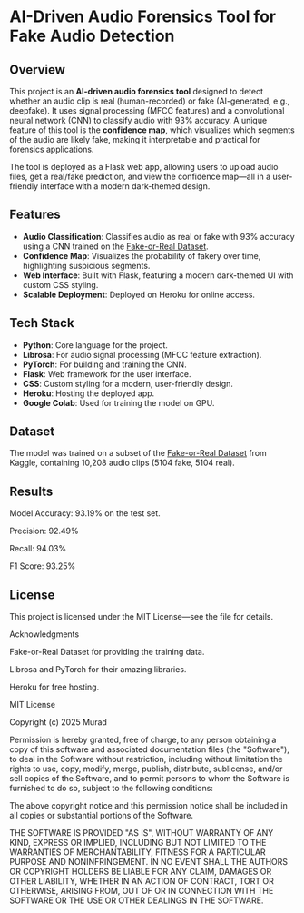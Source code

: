 # AI-Driven Audio Forensics Tool for Fake Audio Detection

## Overview
This project is an **AI-driven audio forensics tool** designed to detect whether an audio clip is real (human-recorded) or fake (AI-generated, e.g., deepfake). It uses signal processing (MFCC features) and a convolutional neural network (CNN) to classify audio with 93% accuracy. A unique feature of this tool is the **confidence map**, which visualizes which segments of the audio are likely fake, making it interpretable and practical for forensics applications.

The tool is deployed as a Flask web app, allowing users to upload audio files, get a real/fake prediction, and view the confidence map—all in a user-friendly interface with a modern dark-themed design.

## Features
- **Audio Classification**: Classifies audio as real or fake with 93% accuracy using a CNN trained on the [Fake-or-Real Dataset](https://www.kaggle.com/datasets/mohammedabdeldayem/the-fake-or-real-dataset).
- **Confidence Map**: Visualizes the probability of fakery over time, highlighting suspicious segments.
- **Web Interface**: Built with Flask, featuring a modern dark-themed UI with custom CSS styling.
- **Scalable Deployment**: Deployed on Heroku for online access.

## Tech Stack
- **Python**: Core language for the project.
- **Librosa**: For audio signal processing (MFCC feature extraction).
- **PyTorch**: For building and training the CNN.
- **Flask**: Web framework for the user interface.
- **CSS**: Custom styling for a modern, user-friendly design.
- **Heroku**: Hosting the deployed app.
- **Google Colab**: Used for training the model on GPU.

## Dataset
The model was trained on a subset of the [Fake-or-Real Dataset](https://www.kaggle.com/datasets/mohammedabdeldayem/the-fake-or-real-dataset) from Kaggle, containing 10,208 audio clips (5104 fake, 5104 real). 

## Results
Model Accuracy: 93.19% on the test set.

Precision: 92.49%

Recall: 94.03%

F1 Score: 93.25%

## License
This project is licensed under the MIT License—see the  file for details.

Acknowledgments

Fake-or-Real Dataset for providing the training data.

Librosa and PyTorch for their amazing libraries.

Heroku for free hosting.

MIT License

Copyright (c) 2025 Murad

Permission is hereby granted, free of charge, to any person obtaining a copy
of this software and associated documentation files (the "Software"), to deal
in the Software without restriction, including without limitation the rights
to use, copy, modify, merge, publish, distribute, sublicense, and/or sell
copies of the Software, and to permit persons to whom the Software is
furnished to do so, subject to the following conditions:

The above copyright notice and this permission notice shall be included in all
copies or substantial portions of the Software.

THE SOFTWARE IS PROVIDED "AS IS", WITHOUT WARRANTY OF ANY KIND, EXPRESS OR
IMPLIED, INCLUDING BUT NOT LIMITED TO THE WARRANTIES OF MERCHANTABILITY,
FITNESS FOR A PARTICULAR PURPOSE AND NONINFRINGEMENT. IN NO EVENT SHALL THE
AUTHORS OR COPYRIGHT HOLDERS BE LIABLE FOR ANY CLAIM, DAMAGES OR OTHER
LIABILITY, WHETHER IN AN ACTION OF CONTRACT, TORT OR OTHERWISE, ARISING FROM,
OUT OF OR IN CONNECTION WITH THE SOFTWARE OR THE USE OR OTHER DEALINGS IN THE
SOFTWARE.
